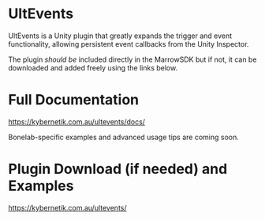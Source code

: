 # UltEvents

UltEvents is a Unity plugin that greatly expands the trigger and event functionality, allowing persistent event callbacks from the Unity Inspector.  

The plugin *should be* included directly in the MarrowSDK but if not, it can be downloaded and added freely using the links below.

# Full Documentation

https://kybernetik.com.au/ultevents/docs/

Bonelab-specific examples and advanced usage tips are coming soon.

# Plugin Download (if needed) and Examples

https://kybernetik.com.au/ultevents/
